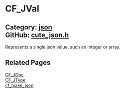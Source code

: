 [//]: # (This file is automatically generated by Cute Framework's docs parser.)
[//]: # (Do not edit this file by hand!)
[//]: # (See: https://github.com/RandyGaul/cute_framework/blob/master/samples/docs_parser.cpp)
[](../header.md ':include')

# CF_JVal

Category: [json](/api_reference?id=json)  
GitHub: [cute_json.h](https://github.com/RandyGaul/cute_framework/blob/master/include/cute_json.h)  
---

Represents a single json value, such an integer or array.

## Related Pages

[CF_JDoc](/json/cf_jdoc.md)  
[CF_JType](/json/cf_jtype.md)  
[cf_make_json](/json/cf_make_json.md)  
